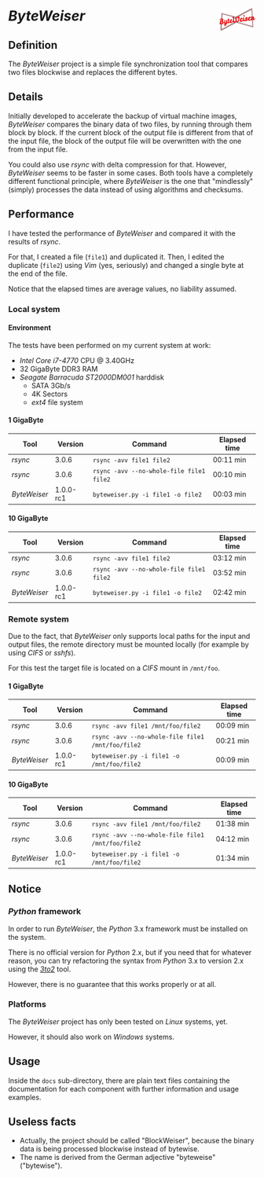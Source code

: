 # *ByteWeiser* <img src="byteweiser.png" alt="ByteWeiser logo" height=48px width=76px align="right"/>

## Definition

The *ByteWeiser* project is a simple file synchronization tool that compares two files blockwise and replaces the different bytes.

## Details

Initially developed to accelerate the backup of virtual machine images, *ByteWeiser* compares the binary data of two files, by running through them block by block. If the current block of the output file is different from that of the input file, the block of the output file will be overwritten with the one from the input file.

You could also use *rsync* with delta compression for that. However, *ByteWeiser* seems to be faster in some cases. Both tools have a completely different functional principle, where *ByteWeiser* is the one that "mindlessly" (simply) processes the data instead of using algorithms and checksums.

## Performance

I have tested the performance of *ByteWeiser* and compared it with the results of *rsync*.

For that, I created a file (`file1`) and duplicated it. Then, I edited the duplicate (`file2`) using *Vim* (yes, seriously) and changed a single byte at the end of the file. 

Notice that the elapsed times are average values, no liability assumed.

### Local system

#### Environment

The tests have been performed on my current system at work:

* *Intel Core i7-4770* CPU @ 3.40GHz
* 32 GigaByte DDR3 RAM
* *Seagate Barracuda ST2000DM001* harddisk
  * SATA 3Gb/s
  * 4K Sectors
  * *ext4* file system

#### 1 GigaByte

Tool | Version | Command | Elapsed time |
------------ | ------------- | ------------ | ------------
*rsync* | 3.0.6 | `rsync -avv file1 file2` | 00:11 min
*rsync* | 3.0.6 | `rsync -avv --no-whole-file file1 file2` | 00:10 min
*ByteWeiser* | 1.0.0-rc1 | `byteweiser.py -i file1 -o file2` | 00:03 min

#### 10 GigaByte

Tool | Version | Command | Elapsed time |
------------ | ------------- | ------------ | ------------
*rsync* | 3.0.6 | `rsync -avv file1 file2` | 03:12 min
*rsync* | 3.0.6 | `rsync -avv --no-whole-file file1 file2` | 03:52 min
*ByteWeiser* | 1.0.0-rc1 | `byteweiser.py -i file1 -o file2` | 02:42 min

### Remote system

Due to the fact, that *ByteWeiser* only supports local paths for the input and output files, the remote directory must be mounted locally (for example by using *CIFS* or *sshfs*). 

For this test the target file is located on a *CIFS* mount in `/mnt/foo`.

#### 1 GigaByte

Tool | Version | Command | Elapsed time |
------------ | ------------- | ------------ | ------------
*rsync* | 3.0.6 | `rsync -avv file1 /mnt/foo/file2` | 00:09 min
*rsync* | 3.0.6 | `rsync -avv --no-whole-file file1 /mnt/foo/file2` | 00:21 min
*ByteWeiser* | 1.0.0-rc1 | `byteweiser.py -i file1 -o /mnt/foo/file2` | 00:09 min

#### 10 GigaByte

Tool | Version | Command | Elapsed time |
------------ | ------------- | ------------ | ------------
*rsync* | 3.0.6 | `rsync -avv file1 /mnt/foo/file2` | 01:38 min
*rsync* | 3.0.6 | `rsync -avv --no-whole-file file1 /mnt/foo/file2` | 04:12 min
*ByteWeiser* | 1.0.0-rc1 | `byteweiser.py -i file1 -o /mnt/foo/file2` | 01:34 min

## Notice

### *Python* framework

In order to run *ByteWeiser*, the *Python* 3.x framework must be installed on the system.

There is no official version for *Python* 2.x, but if you need that for whatever reason, you can try refactoring the syntax from *Python* 3.x to version 2.x using the *[3to2](https://pypi.python.org/pypi/3to2)* tool.

However, there is no guarantee that this works properly or at all.

### Platforms

The *ByteWeiser* project has only been tested on *Linux* systems, yet.

However, it should also work on *Windows* systems.

## Usage

Inside the `docs` sub-directory, there are plain text files containing the documentation for each component with further information and usage examples.

## Useless facts

* Actually, the project should be called "BlockWeiser", because the binary data is being processed blockwise instead of bytewise.
* The name is derived from the German adjective "byteweise" ("bytewise").
